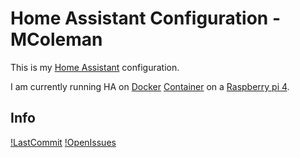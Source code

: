 # Home Assistant Configuration - MColeman
This is my [Home Assistant](https://home-assistant.io/) configuration.

I am currently running HA on [Docker](https://www.docker.com) [Container](https://hub.docker.com/r/homeassistant/home-assistant) on a [Raspberry pi 4](https://raspberrypi.org/products/raspberry-pi-4-model-b).

## Info
[!LastCommit](https://img.shields.io/github/last-commit/colemamd/homeassistant) [!OpenIssues](https://img.shields.io/github/issues-raw/colemamd/homeassistant)
